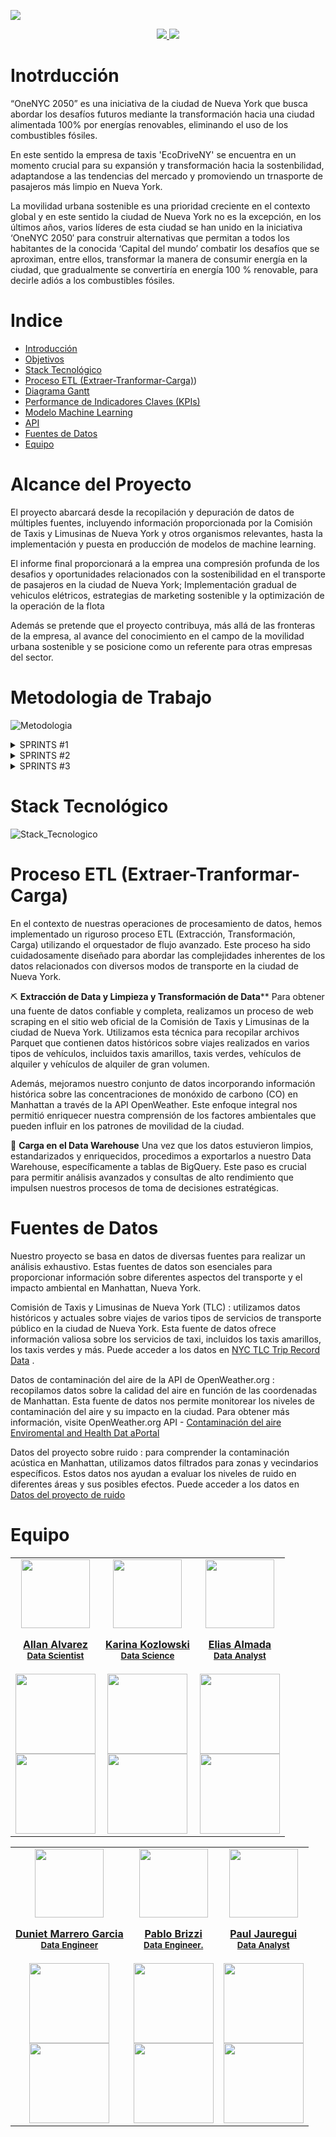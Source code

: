 ![](https://raw.githubusercontent.com/Data-Synergy/EcoDriverNY/main/img/banner.png)

<div>
    <div align='center'>
    <a href=".........." target="_blank" target="_blank">
          <img  src="img/h.png"/>
       </a>
   <a href="https://drive.google.com/drive/folders/1tHkd8Ms763gyxMZmXncMByoX8jnl0LhZ">
          <img  src="img/p.png"/>
      </a>
      </div>
</div>


# Inotrducción
“OneNYC 2050” es una iniciativa de la ciudad de Nueva York que busca abordar los desafíos futuros mediante la transformación hacia una ciudad alimentada 100% por energías renovables, eliminando el uso de los combustibles fósiles.

En este sentido la empresa de taxis 'EcoDriveNY' se encuentra en un momento crucial para su expansión y transformación hacia la sostenbilidad, adaptandose a las tendencias del mercado y promoviendo un trnasporte de pasajeros más limpio en Nueva York.

La movilidad urbana sostenible es una prioridad creciente en el contexto global y en este sentido la ciudad de Nueva York no es la excepción, en los últimos años, varios líderes de esta ciudad se han unido en la iniciativa ‘OneNYC 2050′ para construir alternativas que permitan a todos los habitantes de la conocida ‘Capital del mundo’ combatir los desafíos que se aproximan, entre ellos, transformar la manera de consumir energía en la ciudad, que gradualmente se convertiría en energía 100 % renovable, para decirle adiós a los combustibles fósiles.

# Indice
- [Introducción](#introducción)
- [Objetivos](#Objetivos)
- [Stack Tecnológico](#Stack-Tecnológico)
- [Proceso ETL (Extraer-Tranformar-Carga)](https://github.com/Data-Synergy/EcoDriverNY/blob/main/README.md#proceso-etl-extraer-tranformar-carga))
- [Diagrama Gantt](#gantt-diagram)
- [Performance de Indicadores Claves (KPIs)](#Performance-de-Indicadores-Claves-(KPIs))
- [Modelo Machine Learning](https://github.com/Data-Synergy/EcoDriverNY/blob/main/README.md#modelo-machine-learning)
- [API](#api)
- [Fuentes de Datos](#Fuentes-de-Datos)
- [Equipo](#Equipo)


# Alcance del Proyecto

El proyecto abarcará desde la recopilación y depuración de datos de múltiples fuentes, incluyendo información proporcionada por la Comisión de Taxis y Limusinas de Nueva York y otros organismos relevantes, hasta la implementación y puesta en producción de modelos de machine learning. 

El informe final proporcionará a la emprea una compresión profunda de los desafios y oportunidades relacionados con la sostenibilidad en el transporte de pasajeros en la ciudad de Nueva York; Implementación gradual de vehiculos elétricos, estrategias de marketing sostenible y la optimización de la operación de la flota

Además se pretende que el proyecto contribuya, más allá de las fronteras de la empresa, al avance del conocimiento en el campo de la movilidad urbana sostenible y se posicione como un referente para otras empresas del sector.

# Metodologia de Trabajo 


![Metodologia](https://github.com/Data-Synergy/EcoDriverNY/blob/main/img/Metodologia%20de%20Trabajo.gif)

<details>
  <summary style="cursor: s-resize; user-select: none; position: relative;"> SPRINTS #1 </summary>

  <p>
    <img src="https://github.com/Data-Synergy/EcoDriverNY/blob/main/img/1.png" alt="Diagrama">
  </p>
</details>
<details>
  <summary style="cursor: s-resize; user-select: none; position: relative;"> SPRINTS #2 </summary>

  <p>
    <img src="https://github.com/Data-Synergy/EcoDriverNY/blob/main/img/sprint2.png" alt="Diagrama">
  </p>
</details>
<details>
  <summary style="cursor: s-resize; user-select: none; position: relative;"> SPRINTS #3 </summary>

  <p>
    <img src="https://github.com/Data-Synergy/EcoDriverNY/blob/main/img/sprint%203.png" alt="Diagrama">
  </p>
</details>


# Stack Tecnológico 

 ![Stack_Tecnologico](https://github.com/Data-Synergy/EcoDriverNY/blob/main/img/Arquitectura_EcoDRIVE.jpg)

 
# Proceso ETL (Extraer-Tranformar-Carga)
En el contexto de nuestras operaciones de procesamiento de datos, hemos implementado un riguroso proceso ETL (Extracción, Transformación, Carga) utilizando el orquestador de flujo avanzado. Este proceso ha sido cuidadosamente diseñado para abordar las complejidades inherentes de los datos relacionados con diversos modos de transporte en la ciudad de Nueva York.

⛏️ **Extracción de Data y Limpieza y Transformación de Data****
Para obtener una fuente de datos confiable y completa, realizamos un proceso de web scraping en el sitio web oficial de la Comisión de Taxis y Limusinas de la ciudad de Nueva York. Utilizamos esta técnica para recopilar archivos Parquet que contienen datos históricos sobre viajes realizados en varios tipos de vehículos, incluidos taxis amarillos, taxis verdes, vehículos de alquiler y vehículos de alquiler de gran volumen.

Además, mejoramos nuestro conjunto de datos incorporando información histórica sobre las concentraciones de monóxido de carbono (CO) en Manhattan a través de la API OpenWeather. Este enfoque integral nos permitió enriquecer nuestra comprensión de los factores ambientales que pueden influir en los patrones de movilidad de la ciudad.


💽 **Carga en el Data Warehouse**
Una vez que los datos estuvieron limpios, estandarizados y enriquecidos, procedimos a exportarlos a nuestro Data Warehouse, específicamente a tablas de BigQuery. Este paso es crucial para permitir análisis avanzados y consultas de alto rendimiento que impulsen nuestros procesos de toma de decisiones estratégicas.


# Fuentes de Datos
Nuestro proyecto se basa en datos de diversas fuentes para realizar un análisis exhaustivo. Estas fuentes de datos son esenciales para proporcionar información sobre diferentes aspectos del transporte y el impacto ambiental en Manhattan, Nueva York.

Comisión de Taxis y Limusinas de Nueva York (TLC) : utilizamos datos históricos y actuales sobre viajes de varios tipos de servicios de transporte público en la ciudad de Nueva York. Esta fuente de datos ofrece información valiosa sobre los servicios de taxi, incluidos los taxis amarillos, los taxis verdes y más. Puede acceder a los datos en [NYC TLC Trip Record Data](https://www.nyc.gov/site/tlc/about/tlc-trip-record-data.page) .

Datos de contaminación del aire de la API de OpenWeather.org : recopilamos datos sobre la calidad del aire en función de las coordenadas de Manhattan. Esta fuente de datos nos permite monitorear los niveles de contaminación del aire y su impacto en la ciudad. Para obtener más información, visite OpenWeather.org API - [Contaminación del aire](https://openweathermap.org/api/air-pollution) 
[Enviromental and Health Dat aPortal](https://a816-dohbesp.nyc.gov/IndicatorPublic/)

Datos del proyecto sobre ruido : para comprender la contaminación acústica en Manhattan, utilizamos datos filtrados para zonas y vecindarios específicos. Estos datos nos ayudan a evaluar los niveles de ruido en diferentes áreas y sus posibles efectos. Puede acceder a los datos en [Datos del proyecto de ruido](https://noiseproject.org/data-download/)


# Equipo


<table align='center'>
  <tr>
    <td align='center'>
      <div >
        <a href="https://github.com/Karrion1987" target="_blank" rel="author">
          <img width="110" src="https://raw.githubusercontent.com/Data-Synergy/EcoDriverNY/main/img/Group%2033.png"/>
        </a>
        <a href="https://github.com/Karrion1987" target="_blank" rel="author">
          <h4 style="margin-top: 1rem;">Allan Alvarez</br><small>Data Scientist</small></h4>
        </a>
        <div style='display: flex; flex-direction: column'>
        <a href="https://github.com/Karrion1987" target="_blank">
          <img style='width:8rem' src="https://img.shields.io/static/v1?style=for-the-badge&message=GitHub&color=172B4D&logo=GitHub&logoColor=FFFFFF&label="/>
        </a>
        <a href="https://www.linkedin.com/in/allan-alvarez-gonzalez-6783a2256/" target="_blank">
          <img style='width:8rem' src="https://img.shields.io/badge/linkedin%20-%230077B5.svg?&style=for-the-badge&logo=linkedin&logoColor=white"/>
        </a>
        </div>
      </div>
    </td>
    <td align='center'>
      <div >
        <a href="https://github.com/karinakozlowski" target="_blank" rel="author">
          <img width="110" src="https://raw.githubusercontent.com/Data-Synergy/EcoDriverNY/main/img/Group%2037.png"/>
        </a>
        <a href="https://github.com/karinakozlowski" target="_blank" rel="author">
          <h4 style="margin-top: 1rem;">Karina Kozlowski</br><small>Data Science</small></h4>
        </a>
        <div style='display: flex; flex-direction: column'>
        <a href="https://github.com/karinakozlowski" target="_blank">
          <img style='width:8rem' src="https://img.shields.io/static/v1?style=for-the-badge&message=GitHub&color=172B4D&logo=GitHub&logoColor=FFFFFF&label="/>
        </a>
        <a href="https://www.linkedin.com/in/karina-kozlowski-625535217/" target="_blank">
          <img style='width:8rem' src="https://img.shields.io/badge/linkedin%20-%230077B5.svg?&style=for-the-badge&logo=linkedin&logoColor=white"/>
        </a>
        </div>
      </div>
    </td>
    <td align='center'>
      <div >
        <a href="https://github.com/EliasIchi" target="_blank" rel="author">
          <img width="110" src="https://github.com/Data-Synergy/EcoDriverNY/blob/main/img/Group%2036.png"/>
        </a>
        <a href="https://github.com/EliasIchi" target="_blank" rel="author">
          <h4 style="margin-top: 1rem;">Elias Almada</br><small>Data Analyst</small></h4>
        </a>
        <div style='display: flex; flex-direction: column'>
        <a href="https://github.com/EliasIchi" target="_blank">
          <img style='width:8rem' src="https://img.shields.io/static/v1?style=for-the-badge&message=GitHub&color=172B4D&logo=GitHub&logoColor=FFFFFF&label="/>
        </a>
        <a href="https://www.linkedin.com/in/elias-almada-795a54158/" target="_blank">
          <img style='width:8rem' src="https://img.shields.io/badge/linkedin%20-%230077B5.svg?&style=for-the-badge&logo=linkedin&logoColor=white"/>
        </a>
        </div>
      </div>
    </td>
  </tr>
  </table>
  <table align='center'>
<tr>
<td align='center'>
      <div >
        <a href="https://github.com/dunietmg" target="_blank" rel="author">
          <img width="110" src="https://raw.githubusercontent.com/Data-Synergy/EcoDriverNY/main/img/Group%2038.png"/>
        </a>
        <a href="https://github.com/dunietmg" target="_blank" rel="author">
          <h4 style="margin-top: 1rem;">Duniet Marrero Garcia</br><small> Data Engineer</small></h4>
        </a>
        <div style='display: flex; flex-direction: column'>
        <a href="https://github.com/dunietmg" target="_blank">
          <img style='width:8rem' src="https://img.shields.io/static/v1?style=for-the-badge&message=GitHub&color=172B4D&logo=GitHub&logoColor=FFFFFF&label="/>
        </a>
        <a href="https://www.linkedin.com/in/duniet-marrero-garcia/" target="_blank">
          <img style='width:8rem' src="https://img.shields.io/badge/linkedin%20-%230077B5.svg?&style=for-the-badge&logo=linkedin&logoColor=white"/>
        </a>
        </div>
      </div>
    </td>
<td align='center'>
      <div >
        <a href="https://github.com/paulusbrizzi" target="_blank" rel="author">
          <img width="110" src="https://github.com/Data-Synergy/EcoDriverNY/blob/main/img/Group%2034.png"/>
        </a>
        <a href="https://github.com/paulusbrizzi" target="_blank" rel="author">
          <h4 style="margin-top: 1rem;">Pablo Brizzi</br><small>Data Engineer.</small></h4>
        </a>
        <div style='display: flex; flex-direction: column'>
        <a href="https://github.com/paulusbrizzi" target="_blank">
          <img style='width:8rem' src="https://img.shields.io/static/v1?style=for-the-badge&message=GitHub&color=172B4D&logo=GitHub&logoColor=FFFFFF&label="/>
        </a>
        <a href="https://www.linkedin.com/in/pablojbrizzi/" target="_blank">
          <img style='width:8rem' src="https://img.shields.io/badge/linkedin%20-%230077B5.svg?&style=for-the-badge&logo=linkedin&logoColor=white"/>
        </a>
        </div>
      </div>

  <td align='center'>
      <div >
        <a href="https://github.com/TRAZE42" target="_blank" rel="author">
          <img width="110" src="https://github.com/Data-Synergy/EcoDriverNY/blob/main/img/Group%2035.png"/>
        </a>
        <a href="https://github.com/TRAZE42" target="_blank" rel="author">
          <h4 style="margin-top: 1rem;">Paul Jauregui</br><small>Data Analyst</small></h4>
        </a>
        <div style='display: flex; flex-direction: column'>
        <a href="https://github.com/TRAZE42" target="_blank">
          <img style='width:8rem' src="https://img.shields.io/static/v1?style=for-the-badge&message=GitHub&color=172B4D&logo=GitHub&logoColor=FFFFFF&label="/>
        </a>
        <a href="https://www.linkedin.com/in/paul-andr%C3%A9-/" target="_blank">
          <img style='width:8rem' src="https://img.shields.io/badge/linkedin%20-%230077B5.svg?&style=for-the-badge&logo=linkedin&logoColor=white"/>
        </a>
        </div>
      </div>
    </td>
  


  
